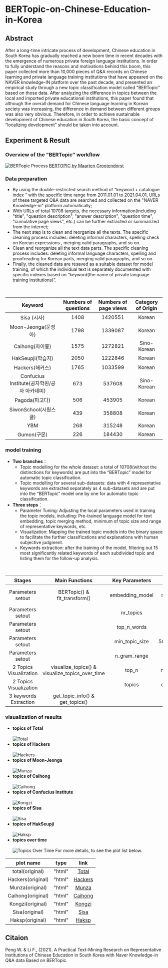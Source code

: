 # BERTopic-on-Chinese-Education-in-Korea
## Abstract
After a long-time intricate process of development, Chinese education in South Korea has gradually reached a new boom time in recent decades with the emergence of numerous private foreign language institutions. In order to fully understand the reasons and motivations behind this boom, this paper collected more than 10,000 pieces of Q&A records on Chinese learning and private language training institutions that have appeared on the NAVER knowledge-IN platform over the past decade, and presented an empirical study through a new topic classification model called "BERTopic" based on those data. After analyzing the difference in topics between the local and imported private educational institutions, this paper found that although the overall demand for Chinese language learning in Korean society was increasing, the difference in demand between different groups was also very obvious. Therefore, in order to achieve sustainable development of Chinese education in South Korea, the basic concept of “localizing development” should be taken into account.

## Experiment & Result
### Overview of the "BERTopic" workflow
![BERTopic Process](https://github.com/feili0820/BERTopic-on-Chinese-Education-in-Korea/blob/main/plots/bertopic%20process.png "BERTopic Process")
[BERTOPIC by Maarten Grootendorst](https://github.com/MaartenGr/BERTopic "For more details, click here.")

### Data preparation
* By using the double-restricted search method of “keyword  + catalogue index “ with the specific time range from 2011.01.01 to 2021.04.01, URLs of these targeted Q&A data are searched and collected on the "NAVER Knowledge-in" platform automatically;
* With URLs of total 10708 targets, the necessary information(including "title", "question description", "answer description", "question time", "cumulative page views", etc.) can be further extracted or summarized from the internet;
* The next step is to clean and reorganize all the texts. The specific cleaning process includes: deleting informal characters, spelling check on Korean expressions , merging valid paragraphs, and so on.
* Clean and reorganize all the text data parts. The specific cleaning process includes: deleting informal language characters, spelling and proofreading for Korean parts, merging valid paragraphs, and so on. 
* Finally, the cleaned data are resaved as a suitable dataset for model training, of which the individual text is separately documented with specific indexes based on “keyword(the name of private language training institutions)”.
</br>

Keyword|Numbers of questions|Numbers of page views|Category of Origin
:---:|:---:|:---:|:---:
Sisa (시사)|1408|1420551|Korean
Moon-Jeonga(문정아)|1798|1339087|Korean
Caihong(차이홍)|1575|1272821|Sino-Korean
HakSeupji(학습지)|2050|1222846|Korean
Hackers(해커스)|1765|1033599|Korean
Confucius Institute(공자학원/공자 아카데미) |673|537608|Sino-Korean
Pagoda(파고다)|506|453905|Korean
SiwonSchool(시원스쿨)|439|358808|Korean
YBM|268|315248|Korean
Gumon(구몬)|226|184430|Korean

### model training
*	__Two branches__：
    * Topic modelling for the whole dataset: a total of 10708(without the distinctions for keywords) are put into the “BERTopic” model for automatic topic classification.
    * Topic modelling for several sub-datasets: data with 4 representative keywords are extracted separately as 4 sub-datasets and are put into the “BERTopic” model one by one for automatic topic classification.
*	__Three steps__：
    * Parameter Tuning: Adjusting the local parameters used in training the topic models, including: Pre-trained language model for text embedding, topic merging method, minimum of topic size and range of representative keywords, etc.
    * Visualization: Mapping the trained topic models into the binary space to facilitate the further classifications and explanations with human subjective judgment.
    * Keywords extraction: after the training of the model, filtering out 15 most significantly related keywords of each subdivided topic and listing them for the follow-up analysis.
</br>

Stages|Main Functions|Key Parameters|values
:---:|:---:|:---:|:---:
Parameters setout|BERTopic() & fit_transform()|embedding_model|"distiluse-base-multilingual-cased-v1" 
Parameters setout| |nr_topics|"auto"
Parameters setout| |top_n_words|15
Parameters setout| |min_topic_size|50(total)/20(seperate)
Parameters setout| |n_gram_range|(1,1)
2 Topics Visualization|visualize_topics() & visualize_topics_over_time|top_n|numbers of all topics
2 Topics Visualization| |topics|depending on needs
3 keywords Extraction|get_topic_info() & get_topics()| 	　	

### visualization of results
* __topics of Total__ <br> <br>
![Total](https://github.com/feili0820/BERTopic-on-Chinese-Education-in-Korea/blob/main/pictures/total.PNG "Total") <br>
* __topics of Hackers__ <br> <br>
![Hackers](https://github.com/feili0820/BERTopic-on-Chinese-Education-in-Korea/blob/main/pictures/hackers.PNG "Hackers") <br>
* __topics of Moon-Jeonga__ <br> <br>
![Munza](https://github.com/feili0820/BERTopic-on-Chinese-Education-in-Korea/blob/main/pictures/munza.PNG "Munza") 
* __topics of Caihong__ <br> <br>
![Caihong](https://github.com/feili0820/BERTopic-on-Chinese-Education-in-Korea/blob/main/pictures/caihong.PNG "Caihong")
* __topics of Confucius Institute__ <br> <br>
![Kongzi](https://github.com/feili0820/BERTopic-on-Chinese-Education-in-Korea/blob/main/pictures/kongzi.PNG "Kongzi")
* __topics of Sisa__ <br> <br>
![Sisa](https://github.com/feili0820/BERTopic-on-Chinese-Education-in-Korea/blob/main/pictures/sisa.PNG "Sisa")
* __topics of HakSeupji__ <br> <br>
![Haksp](https://github.com/feili0820/BERTopic-on-Chinese-Education-in-Korea/blob/main/pictures/haksp.PNG "Haksp")
* __topics over time__ <br> <br>
![Topics Over Time](https://github.com/feili0820/BERTopic-on-Chinese-Education-in-Korea/blob/main/pictures/topics%20over%20time.PNG "Topics Over Time")
For more details, to see the plot list below. <br>

plot name|type|link
:---:|:---:|:---:
total(original)|"html"|[Total](./plots/SenMa_all.html "to Total")
Hackers(original)|"html"|[Hackers](./plots/figa_Hackers.html "Hackers")
Munza(original)|"html"|[Munza](./plots/figa_Munza.html "Munza")
Caihong(original)|"html"|[Caihong](./plots/figa_caihong.html "Caihong")
Kongzi(original)|"html"|[Kongzi](.plots/figa_kongzi.html "Kongzi")
Sisa(original)|"html"|[Sisa](./plots/figa_sisa.html "Sisa")
Haksp(original)|"html"|[Haksp](./plots/figa_Haksp.html "Haksp")

## Citaion
Peng W. & Li F., (2021). A Practical Text-Mining Research on Representative Institutions of Chinese Education in South Korea with Naver Knowledge-in Q&A data Based on BERTopic.

